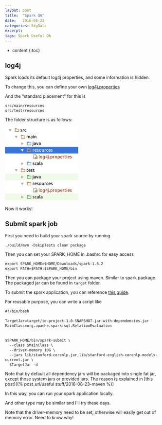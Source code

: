 ```yaml
---
layout: post
title:  "Spark QA"
date:   2016-08-23
categories: BigData
excerpt: 
tags: Spark Useful QA
---
```


* content
{:toc}

## log4j

Spark loads its default log4j properties, and some information is hidden.

To change this, you can define your own [log4j.properties](https://gist.github.com/SeaOfOcean/d7e7e43411801114072f4e7edbc3c8d1)

And the "standard placement" for this is 

```
src/main/resources
src/test/resources
```

The folder structure is as follows:

![log4j folder structure](/images/posts/log4j.png)

Now it works!

## Submit spark job

First you need to build your spark source by running 

```
./build/mvn -DskipTests clean package
```

Then you can set your SPARK_HOME in .bashrc for easy access

```
export SPARK_HOME=$HOME/Downloads/spark-1.6.2
export PATH=$PATH:$SPARK_HOME/bin
```

Then you can package your project using maven. Similar to spark package.
The packaged jar can be found in ```target``` folder.

To submit the spark application, you can reference [this guide](http://spark.apache.org/docs/latest/submitting-applications.html#submitting-applications).

For reusable purpose, you can write a script like 

```
#!/bin/bash

TargetJar=target/ie-project-1.0-SNAPSHOT-jar-with-dependencies.jar
MainClass=org.apache.spark.sql.RelationEvaluation


$SPARK_HOME/bin/spark-submit \
  --class $MainClass \
  --driver-memory 10G \
  --jars lib/stanford-corenlp.jar,lib/stanford-english-corenlp-models-current.jar \
  $TargetJar -d

```
Note that by default all dependency jars will be packaged into single fat jar, 
except those system jars or provided jars. The reason is explained in [this post]({% post_url/useful stuff/2016-08-23-maven %})

In this way, you can run your spark application locally.

And other type may be similar and I'll try these days.

Note that the driver-memory need to be set, otherwise will easily get out of memory error. Need to know why!


